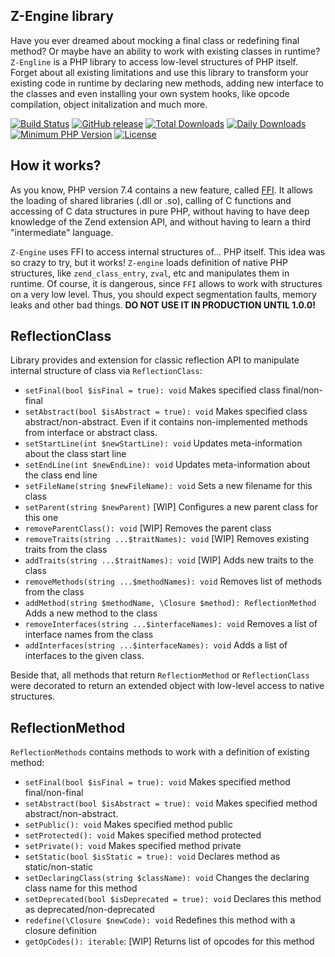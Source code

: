 Z-Engine library
-----------------

Have you ever dreamed about mocking a final class or redefining final method? Or maybe have an ability to work with existing classes in runtime?
`Z-Engline` is a PHP library to access low-level structures of PHP itself. Forget about all existing limitations and use this library to transform your existing code in runtime by declaring new methods, adding new interface to the classes and even installing your own system hooks, like opcode compilation, object initalization and much more.

[![Build Status](https://secure.travis-ci.org/lisachenko/z-engine.png?branch=master)](https://travis-ci.org/lisachenko/z-engine)
[![GitHub release](https://img.shields.io/github/release/lisachenko/z-engine.svg)](https://github.com/lisachenko/z-engine/releases/latest)
[![Total Downloads](https://img.shields.io/packagist/dt/lisachenko/z-engine.svg)](https://packagist.org/packages/lisachenko/z-engine)
[![Daily Downloads](https://img.shields.io/packagist/dd/lisachenko/z-engine.svg)](https://packagist.org/packages/lisachenko/z-engine)
[![Minimum PHP Version](http://img.shields.io/badge/php-%3E%3D%207.4-8892BF.svg)](https://php.net/)
[![License](https://img.shields.io/packagist/l/lisachenko/z-engine.svg)](https://packagist.org/packages/lisachenko/z-engine)

How it works?
------------

As you know, PHP version 7.4 contains a new feature, called [FFI](https://www.php.net/manual/en/book.ffi.php). It allows the loading of shared libraries (.dll or .so), calling of C functions and accessing of C data structures in pure PHP, without having to have deep knowledge of the Zend extension API, and without having to learn a third "intermediate" language.

`Z-Engine` uses FFI to access internal structures of... PHP itself. This idea was so crazy to try, but it works! `Z-engine` loads definition of native PHP structures, like `zend_class_entry`, `zval`, etc and manipulates them in runtime. Of course, it is dangerous, since `FFI` allows to work with structures on a very low level. Thus, you should expect segmentation faults, memory leaks and other bad things. **DO NOT USE IT IN PRODUCTION UNTIL 1.0.0!**

ReflectionClass
------------

Library provides and extension for classic reflection API to manipulate internal structure of class via `ReflectionClass`:
  - `setFinal(bool $isFinal = true): void` Makes specified class final/non-final
  - `setAbstract(bool $isAbstract = true): void` Makes specified class abstract/non-abstract. Even if it contains non-implemented methods from interface or abstract class.
  - `setStartLine(int $newStartLine): void` Updates meta-information about the class start line
  - `setEndLine(int $newEndLine): void` Updates meta-information about the class end line
  - `setFileName(string $newFileName): void` Sets a new filename for this class
  - `setParent(string $newParent)` \[WIP\] Configures a new parent class for this one
  - `removeParentClass(): void` \[WIP\] Removes the parent class
  - `removeTraits(string ...$traitNames): void` \[WIP\] Removes existing traits from the class
  - `addTraits(string ...$traitNames): void` \[WIP\] Adds new traits to the class
  - `removeMethods(string ...$methodNames): void` Removes list of methods from the class
  - `addMethod(string $methodName, \Closure $method): ReflectionMethod` Adds a new method to the class
  - `removeInterfaces(string ...$interfaceNames): void` Removes a list of interface names from the class
  - `addInterfaces(string ...$interfaceNames): void` Adds a list of interfaces to the given class.

Beside that, all methods that return `ReflectionMethod` or `ReflectionClass` were decorated to return an extended object with low-level access to native structures.

 ReflectionMethod
 ------------

 `ReflectionMethods` contains methods to work with a definition of existing method:

   - `setFinal(bool $isFinal = true): void` Makes specified method final/non-final
   - `setAbstract(bool $isAbstract = true): void` Makes specified method abstract/non-abstract.
   - `setPublic(): void` Makes specified method public
   - `setProtected(): void` Makes specified method protected
   - `setPrivate(): void` Makes specified method private
   - `setStatic(bool $isStatic = true): void` Declares method as static/non-static
   - `setDeclaringClass(string $className): void` Changes the declaring class name for this method
   - `setDeprecated(bool $isDeprecated = true): void` Declares this method as deprecated/non-deprecated
   - `redefine(\Closure $newCode): void` Redefines this method with a closure definition
   - `getOpCodes(): iterable`: \[WIP\] Returns list of opcodes for this method
